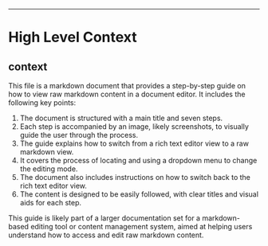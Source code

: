

  ---
# High Level Context
## context
This file is a markdown document that provides a step-by-step guide on how to view raw markdown content in a document editor. It includes the following key points:

1. The document is structured with a main title and seven steps.
2. Each step is accompanied by an image, likely screenshots, to visually guide the user through the process.
3. The guide explains how to switch from a rich text editor view to a raw markdown view.
4. It covers the process of locating and using a dropdown menu to change the editing mode.
5. The document also includes instructions on how to switch back to the rich text editor view.
6. The content is designed to be easily followed, with clear titles and visual aids for each step.

This guide is likely part of a larger documentation set for a markdown-based editing tool or content management system, aimed at helping users understand how to access and edit raw markdown content.

  